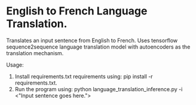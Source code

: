 # English to French Language Translation. 

Translates an input sentence from English to French. Uses tensorflow sequence2sequence language translation model with autoencoders as the translation mechanism. 

Usage:  
1) Install requirements.txt requirements using: pip install -r requirements.txt.  
2) Run the program using: python language_translation_inference.py -i <"Input sentence goes here.">
